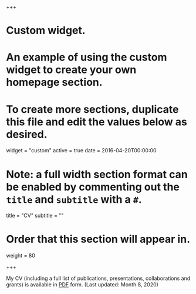 +++
# Custom widget.
# An example of using the custom widget to create your own homepage section.
# To create more sections, duplicate this file and edit the values below as desired.
widget = "custom"
active = true
date = 2016-04-20T00:00:00

# Note: a full width section format can be enabled by commenting out the `title` and `subtitle` with a `#`.
title = "CV"
subtitle = ""

# Order that this section will appear in.
weight = 80

+++

My CV (including a full list of publications, presentations, collaborations and grants) is available in [PDF](content/CV/BCUER_CV.pdf) form. (Last updated: Month 8, 2020)
